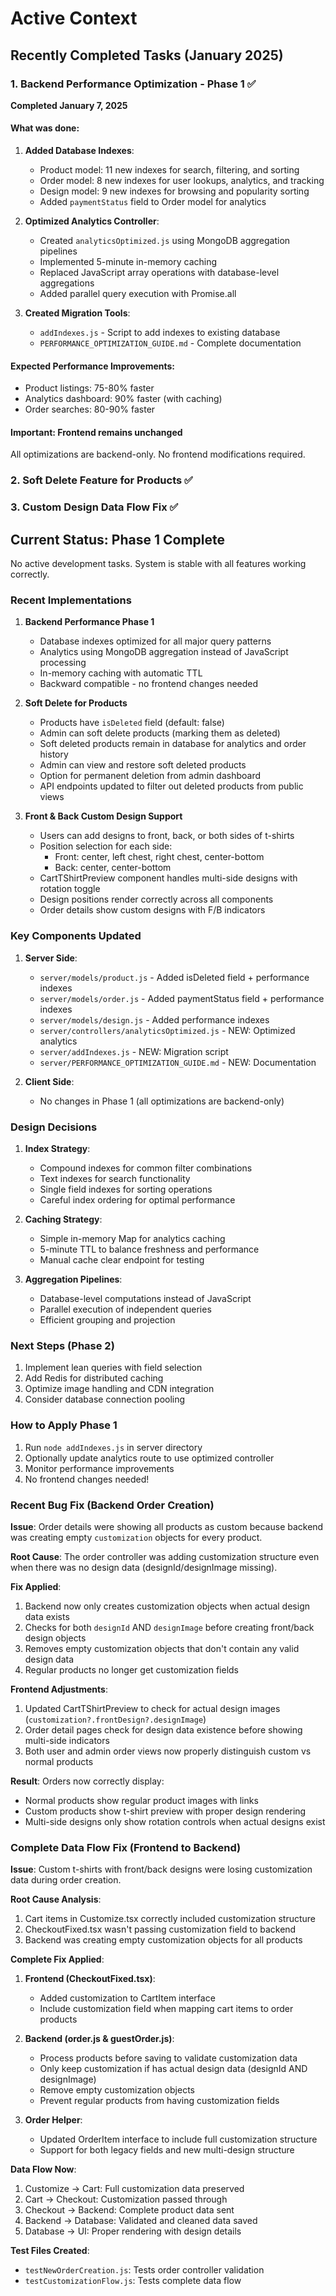 # Active Context

## Recently Completed Tasks (January 2025)

### 1. Backend Performance Optimization - Phase 1 ✅
**Completed January 7, 2025**

#### What was done:
1. **Added Database Indexes**:
   - Product model: 11 new indexes for search, filtering, and sorting
   - Order model: 8 new indexes for user lookups, analytics, and tracking
   - Design model: 9 new indexes for browsing and popularity sorting
   - Added `paymentStatus` field to Order model for analytics

2. **Optimized Analytics Controller**:
   - Created `analyticsOptimized.js` using MongoDB aggregation pipelines
   - Implemented 5-minute in-memory caching
   - Replaced JavaScript array operations with database-level aggregations
   - Added parallel query execution with Promise.all

3. **Created Migration Tools**:
   - `addIndexes.js` - Script to add indexes to existing database
   - `PERFORMANCE_OPTIMIZATION_GUIDE.md` - Complete documentation

#### Expected Performance Improvements:
- Product listings: 75-80% faster
- Analytics dashboard: 90% faster (with caching)
- Order searches: 80-90% faster

#### Important: Frontend remains unchanged
All optimizations are backend-only. No frontend modifications required.

### 2. Soft Delete Feature for Products ✅
### 3. Custom Design Data Flow Fix ✅

## Current Status: Phase 1 Complete
No active development tasks. System is stable with all features working correctly.

### Recent Implementations

1. **Backend Performance Phase 1**
   - Database indexes optimized for all major query patterns
   - Analytics using MongoDB aggregation instead of JavaScript processing
   - In-memory caching with automatic TTL
   - Backward compatible - no frontend changes needed

2. **Soft Delete for Products**
   - Products have `isDeleted` field (default: false)
   - Admin can soft delete products (marking them as deleted)
   - Soft deleted products remain in database for analytics and order history
   - Admin can view and restore soft deleted products
   - Option for permanent deletion from admin dashboard
   - API endpoints updated to filter out deleted products from public views

3. **Front & Back Custom Design Support**
   - Users can add designs to front, back, or both sides of t-shirts
   - Position selection for each side:
     - Front: center, left chest, right chest, center-bottom
     - Back: center, center-bottom
   - CartTShirtPreview component handles multi-side designs with rotation toggle
   - Design positions render correctly across all components
   - Order details show custom designs with F/B indicators

### Key Components Updated

1. **Server Side**:
   - `server/models/product.js` - Added isDeleted field + performance indexes
   - `server/models/order.js` - Added paymentStatus field + performance indexes
   - `server/models/design.js` - Added performance indexes
   - `server/controllers/analyticsOptimized.js` - NEW: Optimized analytics
   - `server/addIndexes.js` - NEW: Migration script
   - `server/PERFORMANCE_OPTIMIZATION_GUIDE.md` - NEW: Documentation

2. **Client Side**:
   - No changes in Phase 1 (all optimizations are backend-only)

### Design Decisions

1. **Index Strategy**:
   - Compound indexes for common filter combinations
   - Text indexes for search functionality
   - Single field indexes for sorting operations
   - Careful index ordering for optimal performance

2. **Caching Strategy**:
   - Simple in-memory Map for analytics caching
   - 5-minute TTL to balance freshness and performance
   - Manual cache clear endpoint for testing

3. **Aggregation Pipelines**:
   - Database-level computations instead of JavaScript
   - Parallel execution of independent queries
   - Efficient grouping and projection

### Next Steps (Phase 2)
1. Implement lean queries with field selection
2. Add Redis for distributed caching
3. Optimize image handling and CDN integration
4. Consider database connection pooling

### How to Apply Phase 1
1. Run `node addIndexes.js` in server directory
2. Optionally update analytics route to use optimized controller
3. Monitor performance improvements
4. No frontend changes needed!

### Recent Bug Fix (Backend Order Creation)

**Issue**: Order details were showing all products as custom because backend was creating empty `customization` objects for every product.

**Root Cause**: The order controller was adding customization structure even when there was no design data (designId/designImage missing).

**Fix Applied**:
1. Backend now only creates customization objects when actual design data exists
2. Checks for both `designId` AND `designImage` before creating front/back design objects
3. Removes empty customization objects that don't contain any valid design data
4. Regular products no longer get customization fields

**Frontend Adjustments**:
1. Updated CartTShirtPreview to check for actual design images (`customization?.frontDesign?.designImage`)
2. Order detail pages check for design data existence before showing multi-side indicators
3. Both user and admin order views now properly distinguish custom vs normal products

**Result**: Orders now correctly display:
- Normal products show regular product images with links
- Custom products show t-shirt preview with proper design rendering
- Multi-side designs only show rotation controls when actual designs exist

### Complete Data Flow Fix (Frontend to Backend)

**Issue**: Custom t-shirts with front/back designs were losing customization data during order creation.

**Root Cause Analysis**:
1. Cart items in Customize.tsx correctly included customization structure
2. CheckoutFixed.tsx wasn't passing customization field to backend
3. Backend was creating empty customization objects for all products

**Complete Fix Applied**:
1. **Frontend (CheckoutFixed.tsx)**:
   - Added customization to CartItem interface
   - Include customization field when mapping cart items to order products

2. **Backend (order.js & guestOrder.js)**:
   - Process products before saving to validate customization data
   - Only keep customization if has actual design data (designId AND designImage)
   - Remove empty customization objects
   - Prevent regular products from having customization fields

3. **Order Helper**:
   - Updated OrderItem interface to include full customization structure
   - Support for both legacy fields and new multi-design structure

**Data Flow Now**:
1. Customize → Cart: Full customization data preserved
2. Cart → Checkout: Customization passed through
3. Checkout → Backend: Complete product data sent
4. Backend → Database: Validated and cleaned data saved
5. Database → UI: Proper rendering with design details

**Test Files Created**:
- `testNewOrderCreation.js`: Tests order controller validation
- `testCustomizationFlow.js`: Tests complete data flow
